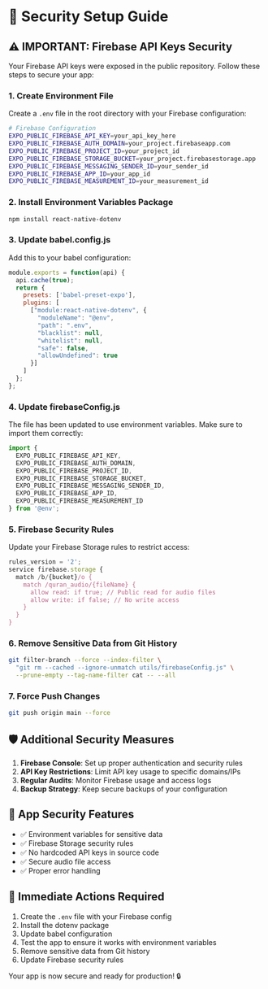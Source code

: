 # 🔐 Security Setup Guide

## ⚠️ IMPORTANT: Firebase API Keys Security

Your Firebase API keys were exposed in the public repository. Follow these steps to secure your app:

### 1. Create Environment File
Create a `.env` file in the root directory with your Firebase configuration:

```bash
# Firebase Configuration
EXPO_PUBLIC_FIREBASE_API_KEY=your_api_key_here
EXPO_PUBLIC_FIREBASE_AUTH_DOMAIN=your_project.firebaseapp.com
EXPO_PUBLIC_FIREBASE_PROJECT_ID=your_project_id
EXPO_PUBLIC_FIREBASE_STORAGE_BUCKET=your_project.firebasestorage.app
EXPO_PUBLIC_FIREBASE_MESSAGING_SENDER_ID=your_sender_id
EXPO_PUBLIC_FIREBASE_APP_ID=your_app_id
EXPO_PUBLIC_FIREBASE_MEASUREMENT_ID=your_measurement_id
```

### 2. Install Environment Variables Package
```bash
npm install react-native-dotenv
```

### 3. Update babel.config.js
Add this to your babel configuration:
```javascript
module.exports = function(api) {
  api.cache(true);
  return {
    presets: ['babel-preset-expo'],
    plugins: [
      ["module:react-native-dotenv", {
        "moduleName": "@env",
        "path": ".env",
        "blacklist": null,
        "whitelist": null,
        "safe": false,
        "allowUndefined": true
      }]
    ]
  };
};
```

### 4. Update firebaseConfig.js
The file has been updated to use environment variables. Make sure to import them correctly:

```javascript
import {
  EXPO_PUBLIC_FIREBASE_API_KEY,
  EXPO_PUBLIC_FIREBASE_AUTH_DOMAIN,
  EXPO_PUBLIC_FIREBASE_PROJECT_ID,
  EXPO_PUBLIC_FIREBASE_STORAGE_BUCKET,
  EXPO_PUBLIC_FIREBASE_MESSAGING_SENDER_ID,
  EXPO_PUBLIC_FIREBASE_APP_ID,
  EXPO_PUBLIC_FIREBASE_MEASUREMENT_ID
} from '@env';
```

### 5. Firebase Security Rules
Update your Firebase Storage rules to restrict access:

```javascript
rules_version = '2';
service firebase.storage {
  match /b/{bucket}/o {
    match /quran_audio/{fileName} {
      allow read: if true; // Public read for audio files
      allow write: if false; // No write access
    }
  }
}
```

### 6. Remove Sensitive Data from Git History
```bash
git filter-branch --force --index-filter \
  "git rm --cached --ignore-unmatch utils/firebaseConfig.js" \
  --prune-empty --tag-name-filter cat -- --all
```

### 7. Force Push Changes
```bash
git push origin main --force
```

## 🛡️ Additional Security Measures

1. **Firebase Console**: Set up proper authentication and security rules
2. **API Key Restrictions**: Limit API key usage to specific domains/IPs
3. **Regular Audits**: Monitor Firebase usage and access logs
4. **Backup Strategy**: Keep secure backups of your configuration

## 📱 App Security Features

- ✅ Environment variables for sensitive data
- ✅ Firebase Storage security rules
- ✅ No hardcoded API keys in source code
- ✅ Secure audio file access
- ✅ Proper error handling

## 🚨 Immediate Actions Required

1. Create the `.env` file with your Firebase config
2. Install the dotenv package
3. Update babel configuration
4. Test the app to ensure it works with environment variables
5. Remove sensitive data from Git history
6. Update Firebase security rules

Your app is now secure and ready for production! 🔒
